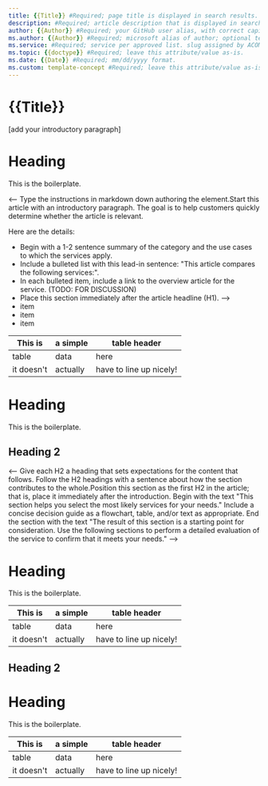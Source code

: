 ```yaml
---
title: {{Title}} #Required; page title is displayed in search results. Include the brand.
description: #Required; article description that is displayed in search results. 
author: {{Author}} #Required; your GitHub user alias, with correct capitalization.
ms.author: {{Author}} #Required; microsoft alias of author; optional team alias.
ms.service: #Required; service per approved list. slug assigned by ACOM.
ms.topic: {{doctype}} #Required; leave this attribute/value as-is.
ms.date: {{Date}} #Required; mm/dd/yyyy format.
ms.custom: template-concept #Required; leave this attribute/value as-is.
---
```


<!--Remove all the comments in this template before you sign-off or merge to 
the main branch.-->

# {{Title}}

[add your introductory paragraph]

# Heading
This is the boilerplate.

<-- Type the instructions in markdown down authoring the element.Start this article with an introductory paragraph. The goal is to help 
customers quickly determine whether the article is relevant.

Here are the details:

- Begin with a 1-2 sentence summary of the category and the use cases to 
  which the services apply.
- Include a bulleted list with this lead-in sentence: "This article 
  compares the following services:".
- In each bulleted item, include a link to the overview article for the 
  service. (TODO: FOR DISCUSSION)
- Place this section immediately after the article headline (H1).
 -->
- item
- item
- item

|This is   |a simple   |table header|
|----------|-----------|------------|
|table     |data       |here        |
|it doesn't|actually   |have to line up nicely!|

# Heading
This is the boilerplate.

## Heading 2

<-- Give each H2 a heading that sets expectations for the content that follows. Follow the H2 headings with a sentence about how the section contributes to the whole.Position this section as the first H2 in the article; that is, place it 
immediately after the introduction.
Begin with the text "This section helps you select the most likely services 
for your needs."
Include a concise decision guide as a flowchart, table, and/or text as 
appropriate.
End the section with the text "The result of this section is a starting 
point for consideration. Use the following sections to perform a 
detailed evaluation of the service to confirm that it meets your needs."
 -->
# Heading
This is the boilerplate.

|This is   |a simple   |table header|
|----------|-----------|------------|
|table     |data       |here        |
|it doesn't|actually   |have to line up nicely!|

## Heading 2

# Heading
This is the boilerplate.

|This is   |a simple   |table header|
|----------|-----------|------------|
|table     |data       |here        |
|it doesn't|actually   |have to line up nicely!|

<!-- Remove all the comments in this template before you sign-off or merge 
to the main branch. -->

